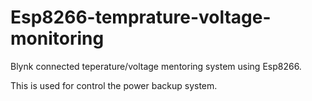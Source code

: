 # Esp8266-temprature-voltage-monitoring
Blynk connected teperature/voltage mentoring system using Esp8266.

This is used for control the power backup system.
